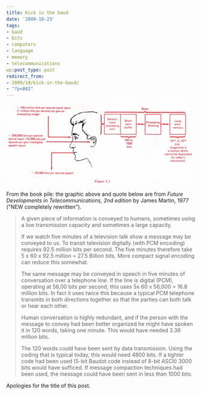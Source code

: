 ```yaml
---
title: Kick in the baud
date: '2009-10-23'
tags:
- baud
- bits
- computers
- language
- memory
- telecommunications
wp:post_type: post
redirect_from:
- 2009/10/kick-in-the-baud/
- "?p=882"
---
```


[ ![human channels](/uploads/2009-10-23-Kick-in-the-baud/human-channels-500x215.jpg "human channels") ](/uploads/2009-10-23-Kick-in-the-baud/human-channels.jpg)

From the book pile: the graphic above and quote below are from _Future Developments in Telecommunications, 2nd edition_ by James Martin, 1977 ("NEW completely rewritten").

> A given piece of information is conveyed to humans, sometimes using a low transmission capacity and sometimes a large capacity.
>
> If we watch five minutes of a television talk show a message may be conveyed to us. To transit television digitally (with PCM encoding) requires 92.5 million bits per second. The five minutes therefore take 5 x 60 x 92.5 million = 27.5 Billion bits. More compact signal encoding can reduce this somewhat.
>
> The same message may be conveyed in speech in five minutes of conversation over a telephone line. If the line is digital (PCM), operating at 56,00 bits per second, this uses 5x 60 x 56,000 = 16.8 million bits. In fact it uses twice this because a typical PCM telephone transmits in both directions together so that the parties can both talk or hear each other.
>
> Human conversation is highly redundant, and if the person with the message to convey had been better organized he might have spoken it in 120 words, taking one minute. This would have needed 3.36 million bits.
>
> The 120 words could have been sent by data transmission. Using the coding that is typical today, this would need 4800 bits. If a tighter code had been used (5-bit Baudot code instead of 8-bit ASCII) 3000 bits would have sufficed. If message compaction techniques had been used, the message could have been sent in less than 1000 bits.

Apologies for the title of this post.
